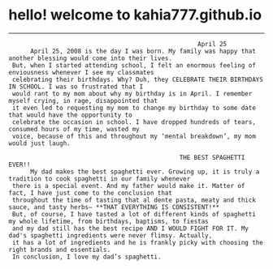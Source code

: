 # hello! welcome to kahia777.github.io
---
                                                        April 25
          April 25, 2008 is the day I was born. My family was happy that another blessing would come into their lives. 
     But, when I started attending school, I felt an enormous feeling of enviousness whenever I see my classmates 
     celebrating their birthdays. Why? Duh, they CELEBRATE THEIR BIRTHDAYS IN SCHOOL. I was so frustrated that I 
     would rant to my mom about why my birthday is in April. I remember myself crying, in rage, disappointed that
     it even led to requesting my mom to change my birthday to some date that would have the opportunity to 
     celebrate the occasion in school. I have dropped hundreds of tears, consumed hours of my time, wasted my 
     voice, because of this and throughout my ‘mental breakdown’, my mom would just laugh. 
     
                                                   THE BEST SPAGHETTI EVER!! 
          My dad makes the best spaghetti ever. Growing up, it is truly a tradition to cook spaghetti in our family whenever
     there is a special event. And my father would make it. Matter of fact, I have just come to the conclusion that 
     throughout the time of tasting that al dente pasta, meaty and thick sauce, and tasty herbs— **THAT EVERYTHING IS CONSISTENT!**
     But, of course, I have tasted a lot of different kinds of spaghetti my whole lifetime, from birthdays, baptisms, to fiestas
     and my dad still has the best recipe AND I WOULD FIGHT FOR IT. My dad's spaghetti ingredients were never flimsy. Actually,
     it has a lot of ingredients and he is frankly picky with choosing the right brands and essentials. 
     In conclusion, I love my dad’s spaghetti. 


   
